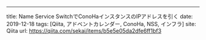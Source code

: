 ---
title: Name Service SwitchでConoHaインスタンスのIPアドレスを引く
date: 2019-12-18
tags: [Qiita, アドベントカレンダー, ConoHa, NSS, インフラ]
site: Qiita
url: https://qiita.com/sekai/items/b5e5e05da2dfe6ff1bf3
